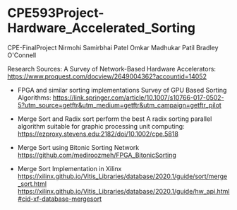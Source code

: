 # CPE593Project-Hardware_Accelerated_Sorting
CPE-FinalProject
Nirmohi Samirbhai Patel
Omkar Madhukar Patil
Bradley O'Connell

Research Sources:
A Survey of Network-Based Hardware Accelerators: https://www.proquest.com/docview/2649004362?accountid=14052
 * FPGA and similar sorting implementations
Survey of GPU Based Sorting Algorithms: https://link.springer.com/article/10.1007/s10766-017-0502-5?utm_source=getftr&utm_medium=getftr&utm_campaign=getftr_pilot
 * Merge Sort and Radix sort perform the best
A radix sorting parallel algorithm suitable for graphic processing unit computing: https://ezproxy.stevens.edu:2182/doi/10.1002/cpe.5818

* Merge Sort using Bitonic Sorting Network 
https://github.com/mediroozmeh/FPGA_BitonicSorting

* Merge Sort Implementation in Xilinx 
https://xilinx.github.io/Vitis_Libraries/database/2020.1/guide/sort/merge_sort.html
https://xilinx.github.io/Vitis_Libraries/database/2020.1/guide/hw_api.html#cid-xf-database-mergesort
